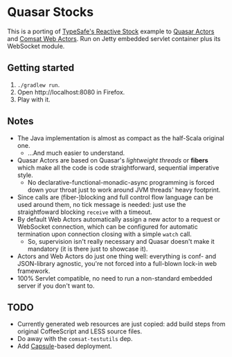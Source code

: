 # Quasar Stocks

This is a porting of [TypeSafe's Reactive Stock](https://github.com/typesafehub/reactive-stocks) example to [Quasar Actors](http://docs.paralleluniverse.co/quasar/#quasars-actor-system) and [Comsat Web Actors](http://docs.paralleluniverse.co/quasar/#quasars-actor-system). Run on Jetty embedded servlet container plus its WebSocket module.

## Getting started

1. `./gradlew run`.
2. Open http://localhost:8080 in Firefox.
3. Play with it.

## Notes

- The Java implementation is almost as compact as the half-Scala original one.
  - ...And much easier to understand.
- Quasar Actors are based on Quasar's _lightweight threads_ or **fibers** which make all the code is code straightforward, sequential imperative style.
  - No declarative-functional-monadic-async programming is forced down your throat just to work around JVM threads' heavy footprint.
- Since calls are (fiber-)blocking and full control flow language can be used around them, no tick message is needed: just use the straightfoward blocking `receive` with a timeout.
- By default Web Actors automatically assign a new actor to a request or WebSocket connection, which can be configured for automatic termination upon connection closing with a simple `watch` call.
  - So, supervision isn't really necessary and Quasar doesn't make it mandatory (it is there just to showcase it).
- Actors and Web Actors do just one thing well: everything is conf- and JSON-library agnostic, you're not forced into a full-blown lock-in web framework.
- 100% Servlet compatible, no need to run a non-standard embedded server if you don't want to.

## TODO

- Currently generated web resources are just copied: add build steps from original CoffeeScript and LESS source files.
- Do away with the `comsat-testutils` dep.
- Add [Capsule](https://github.com/puniverse/capsule)-based deployment.
